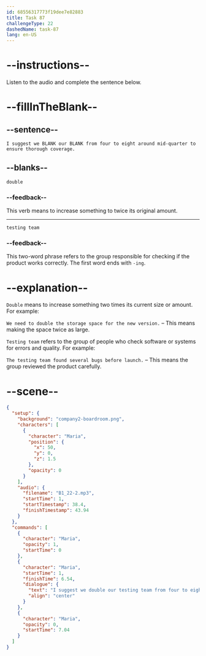 ```yaml
---
id: 68556317773f19dee7e82883
title: Task 87
challengeType: 22
dashedName: task-87
lang: en-US
---
```


<!-- (Audio) Maria: I suggest we double our testing team from four to eight around mid-quarter to ensure thorough coverage. -->

# --instructions--

Listen to the audio and complete the sentence below.

# --fillInTheBlank--

## --sentence--

`I suggest we BLANK our BLANK from four to eight around mid-quarter to ensure thorough coverage.`

## --blanks--

`double`

### --feedback--

This verb means to increase something to twice its original amount.

---

`testing team`

### --feedback--

This two-word phrase refers to the group responsible for checking if the product works correctly. The first word ends with `-ing`.

# --explanation--

`Double` means to increase something two times its current size or amount. For example:

`We need to double the storage space for the new version.` – This means making the space twice as large.

`Testing team` refers to the group of people who check software or systems for errors and quality. For example:

`The testing team found several bugs before launch.` – This means the group reviewed the product carefully.

# --scene--

```json
{
  "setup": {
    "background": "company2-boardroom.png",
    "characters": [
      {
        "character": "Maria",
        "position": {
          "x": 50,
          "y": 0,
          "z": 1.5
        },
        "opacity": 0
      }
    ],
    "audio": {
      "filename": "B1_22-2.mp3",
      "startTime": 1,
      "startTimestamp": 38.4,
      "finishTimestamp": 43.94
    }
  },
  "commands": [
    {
      "character": "Maria",
      "opacity": 1,
      "startTime": 0
    },
    {
      "character": "Maria",
      "startTime": 1,
      "finishTime": 6.54,
      "dialogue": {
        "text": "I suggest we double our testing team from four to eight around mid-quarter to ensure thorough coverage.",
        "align": "center"
      }
    },
    {
      "character": "Maria",
      "opacity": 0,
      "startTime": 7.04
    }
  ]
}
```
